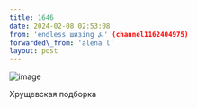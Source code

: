 ```yaml
---
title: 1646
date: 2024-02-08 02:53:08
from: 'endless шизing ⍼' (channel1162404975)
forwarded\_from: 'аlena l'
layout: post
---
```


![image](photos/photo_247@08-02-2024_02-53-08.jpg)

Хрущевская подборка
